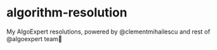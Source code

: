 # algorithm-resolution
My AlgoExpert resolutions, powered by @clementmihailescu and rest of @algoexpert team🧠
